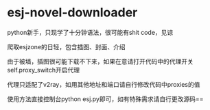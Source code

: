 # esj-novel-downloader

python新手，只现学了十分钟语法，很可能有shit code，见谅

爬取esjzone的日轻，包含插图、封面、介绍

由于被墙，插图很可能下载不下来，如果在意请打开代码中的代理开关self.proxy_switch开启代理

代理只适配了v2ray，如用其他地址和端口请自行修改代码中proxies的值

使用方法直接控制台python esj.py即可，如有特殊需求请自行更改源码==
